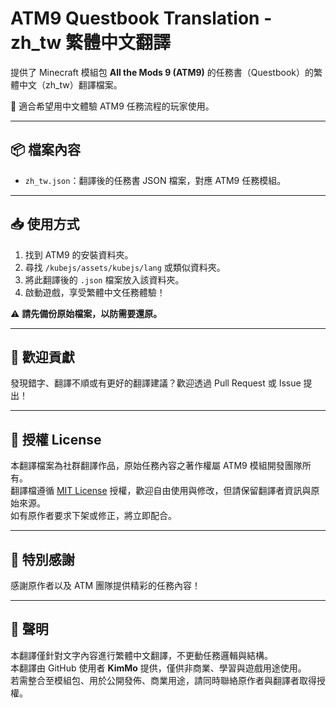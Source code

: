 # ATM9 Questbook Translation - zh_tw 繁體中文翻譯

提供了 Minecraft 模組包 **All the Mods 9 (ATM9)** 的任務書（Questbook）的繁體中文（zh_tw）翻譯檔案。

🎯 適合希望用中文體驗 ATM9 任務流程的玩家使用。

---

## 📦 檔案內容

- `zh_tw.json`：翻譯後的任務書 JSON 檔案，對應 ATM9 任務模組。

---

## 📥 使用方式

1. 找到 ATM9 的安裝資料夾。
2. 尋找 `/kubejs/assets/kubejs/lang` 或類似資料夾。
3. 將此翻譯後的 `.json` 檔案放入該資料夾。
4. 啟動遊戲，享受繁體中文任務體驗！

⚠️ **請先備份原始檔案，以防需要還原。**

---

## 🤝 歡迎貢獻

發現錯字、翻譯不順或有更好的翻譯建議？歡迎透過 Pull Request 或 Issue 提出！

---

## 📜 授權 License

本翻譯檔案為社群翻譯作品，原始任務內容之著作權屬 ATM9 模組開發團隊所有。  
翻譯檔遵循 [MIT License](LICENSE) 授權，歡迎自由使用與修改，但請保留翻譯者資訊與原始來源。  
如有原作者要求下架或修正，將立即配合。

---

## 🙌 特別感謝

感謝原作者以及 ATM 團隊提供精彩的任務內容！

---

## 📢 聲明

本翻譯僅針對文字內容進行繁體中文翻譯，不更動任務邏輯與結構。  
本翻譯由 GitHub 使用者 **KimMo** 提供，僅供非商業、學習與遊戲用途使用。  
若需整合至模組包、用於公開發佈、商業用途，請同時聯絡原作者與翻譯者取得授權。
